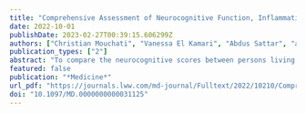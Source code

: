 ```yaml
---
title: "Comprehensive Assessment of Neurocognitive Function, Inflammation Markers, and Adiposity in Treated HIV and Control"
date: 2022-10-01
publishDate: 2023-02-27T00:39:15.606299Z
authors: ["Christian Mouchati", "Vanessa El Kamari", "Abdus Sattar", "admin", "Grace A. McComsey"]
publication_types: ["2"]
abstract: "To compare the neurocognitive scores between persons living with human immunodeficiency virus (PLWH) and persons without human immunodeficiency virus (HIV) and assess the relationship between neurocognition, HIV status and variables, inflammation, and body composition measures. Cross-sectional study involving 225 participants (126 PLWH on antiretroviral therapy [ART] and 99 persons without HIV). For the first time in HIV, we used Cognivue®, an food and drug administration (FDA)-approved computer-based test to assess cognitive function. The test was calibrated to individuals’ unique cognitive ability and measured 6 cognitive domains and 2 performance parameters. Markers of inflammation, immune activation, insulin resistance, and body fat composition (using dual-energy X-ray absorptiometry scan) were collected. Classical t tests, chi-square tests, and spearman correlations were used to compare and explore relationships between variables. Inverse probability weighting adjusted average treatment effect models were performed to evaluate the differences between PLWH and persons without HIV, adjusting for age, race, sex, and heroin use. Overall, 64% were male, 46% were Black, with a mean age of 43 years. Among PLWH, 83% had an undetectable HIV-1 RNA level (≤20 copies/mL). Compared persons without HIV, PLWH performed poorer across 4 domains: visuospatial (P = .035), executive function (P = .029), naming/language (P = .027), and abstraction (P = .018). In addition, PLWH had a significantly longer processing speed time compared to controls (1686.0,ms vs 1606.0,ms [P = .007]). In PLWH, lower cognitive testing domain scores were associated with higher inflammatory markers (high sensitivity C-reactive protein [hsCRP]) and with higher total fat and visceral adipose tissue (P $<$ .05). Neurocognitive impairment (NCI) in HIV is associated with inflammation and total and central adiposity."
featured: false
publication: "*Medicine*"
url_pdf: "https://journals.lww.com/md-journal/Fulltext/2022/10210/Comprehensive_assessment_of_neurocognitive.76.aspx"
doi: "10.1097/MD.0000000000031125"
---
```


